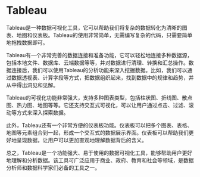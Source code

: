# Tableau

Tableau是一种数据可视化工具，它可以帮助我们将复杂的数据转化为清晰的图表、地图和仪表板。Tableau的使用非常简单，无需编写复杂的代码，只需要简单地拖拽数据即可。

Tableau有一个非常完善的数据连接和准备功能，它可以轻松地连接多种数据源，包括本地文件、数据库、云端数据等等，并对数据进行清理、转换和汇总操作。数据连接后，我们可以使用Tableau的分析功能来深入挖掘数据。比如，我们可以通过数据透视表、计算字段等方式，把数据组织起来，找到数据中的规律和趋势，并从中得出洞见和见解。

Tableau的可视化功能非常强大，支持多种图表类型，包括柱状图、折线图、散点图、热力图、地图等等。它还支持交互式可视化，可以让用户通过点击、过滤、滚动等方式来深入探索数据。

此外，Tableau还有一个非常方便的仪表板功能。仪表板可以把多个图表、表格、地图等元素组合到一起，形成一个交互式的数据展示界面。仪表板可以帮助我们更好地呈现数据，让用户可以更加直观地理解数据背后的含义。

总之，Tableau是一个功能强大、易于使用的数据可视化工具，能够帮助用户更好地理解和分析数据。该工具可广泛应用于商业、政府、教育和社会等领域，是数据分析师和数据科学家们必备的工具之一。